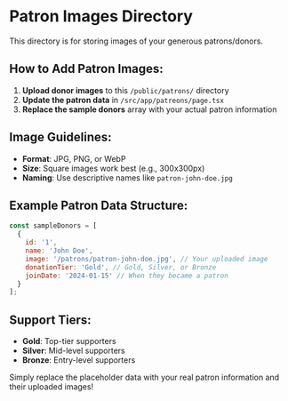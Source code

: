# Patron Images Directory

This directory is for storing images of your generous patrons/donors.

## How to Add Patron Images:

1. **Upload donor images** to this `/public/patrons/` directory
2. **Update the patron data** in `/src/app/patreons/page.tsx`
3. **Replace the sample donors** array with your actual patron information

## Image Guidelines:

- **Format**: JPG, PNG, or WebP
- **Size**: Square images work best (e.g., 300x300px)
- **Naming**: Use descriptive names like `patron-john-doe.jpg`

## Example Patron Data Structure:

```javascript
const sampleDonors = [
  {
    id: '1',
    name: 'John Doe',
    image: '/patrons/patron-john-doe.jpg', // Your uploaded image
    donationTier: 'Gold', // Gold, Silver, or Bronze
    joinDate: '2024-01-15' // When they became a patron
  }
];
```

## Support Tiers:

- **Gold**: Top-tier supporters
- **Silver**: Mid-level supporters  
- **Bronze**: Entry-level supporters

Simply replace the placeholder data with your real patron information and their uploaded images! 